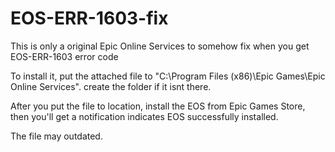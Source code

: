 # EOS-ERR-1603-fix
This is only a original Epic Online Services to somehow fix when you get EOS-ERR-1603 error code

To install it, put the attached file to "C:\Program Files (x86)\Epic Games\Epic Online Services". create the folder if it isnt there.

After you put the file to location, install the EOS from Epic Games Store, then you'll get a notification indicates EOS successfully installed.

The file may outdated.
